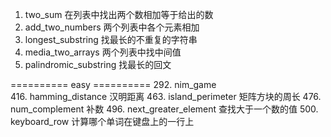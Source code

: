 1. two_sum    在列表中找出两个数相加等于给出的数
2. add_two_numbers    两个列表中各个元素相加
3. longest_substring    找最长的不重复的字符串
4. media_two_arrays    两个列表中找中间值
5. palindromic_substring    找最长的回文

========== easy ==========
292. nim_game    
416. hamming_distance     汉明距离
463. island_perimeter    矩阵方块的周长
476. num_complement    补数
496. next_greater_element    查找大于一个数的值
500. keyboard_row    计算哪个单词在键盘上的一行上
